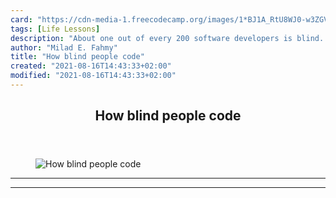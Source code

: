 ```yaml
---
card: "https://cdn-media-1.freecodecamp.org/images/1*BJ1A_RtU8WJ0-w3ZGVRYEA.jpeg"
tags: [Life Lessons]
description: "About one out of every 200 software developers is blind. We k"
author: "Milad E. Fahmy"
title: "How blind people code"
created: "2021-08-16T14:43:33+02:00"
modified: "2021-08-16T14:43:33+02:00"
---
```

<div class="site-wrapper">
<main id="site-main" class="site-main outer">
<div class="inner">
<article class="post-full post tag-life-lessons tag-technology tag-startup tag-design tag-self-improvement ">
<header class="post-full-header">
<h1 class="post-full-title">How blind people code</h1>
</header>
<figure class="post-full-image">
<picture>
<source media="(max-width: 700px)" sizes="1px" srcset="data:image/gif;base64,R0lGODlhAQABAIAAAAAAAP///yH5BAEAAAAALAAAAAABAAEAAAIBRAA7 1w">
<source media="(min-width: 701px)" sizes="(max-width: 800px) 400px,
(max-width: 1170px) 700px,
1400px" srcset="https://cdn-media-1.freecodecamp.org/images/1*BJ1A_RtU8WJ0-w3ZGVRYEA.jpeg 300w,
https://cdn-media-1.freecodecamp.org/images/1*BJ1A_RtU8WJ0-w3ZGVRYEA.jpeg 600w,
https://cdn-media-1.freecodecamp.org/images/1*BJ1A_RtU8WJ0-w3ZGVRYEA.jpeg 1000w,
https://cdn-media-1.freecodecamp.org/images/1*BJ1A_RtU8WJ0-w3ZGVRYEA.jpeg 2000w">
<img onerror="this.style.display='none'" src="https://cdn-media-1.freecodecamp.org/images/1*BJ1A_RtU8WJ0-w3ZGVRYEA.jpeg" alt="How blind people code">
</picture>
</figure>
<section class="post-full-content">
<div class="post-content">
</div>
<hr>
<hr>
</section>
</article>
</div>
</main>
</div>
<!-- Google Tag Manager (noscript) -->
<!-- End Google Tag Manager (noscript) -->
